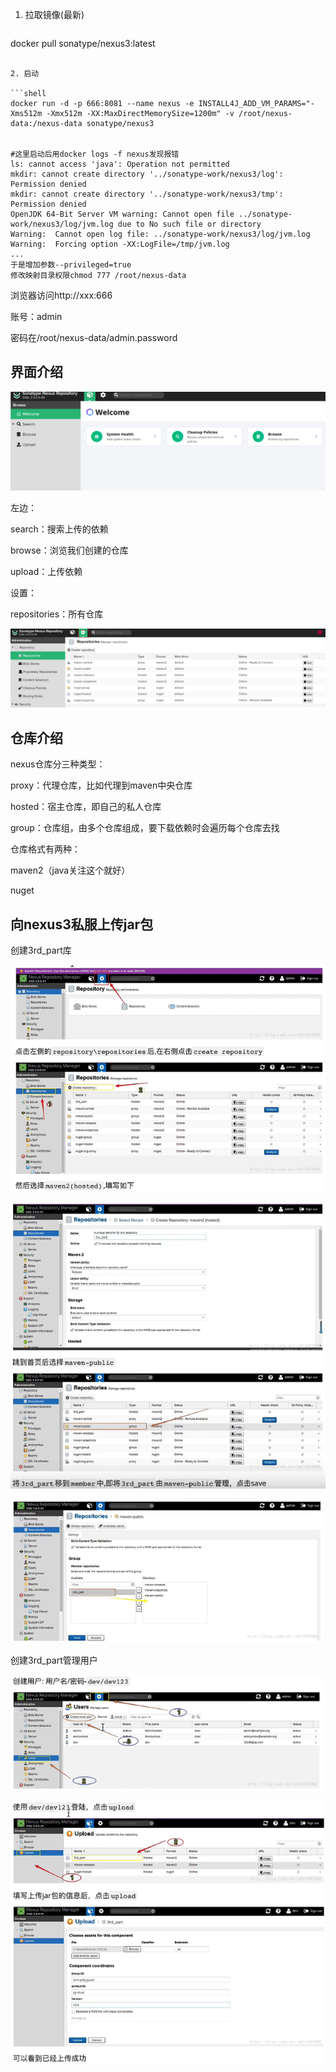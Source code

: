 1. 拉取镜像(最新)

   ```shell
docker pull sonatype/nexus3:latest
   ```

2. 启动

   ```shell
   docker run -d -p 666:8081 --name nexus -e INSTALL4J_ADD_VM_PARAMS="-Xms512m -Xmx512m -XX:MaxDirectMemorySize=1200m" -v /root/nexus-data:/nexus-data sonatype/nexus3
   
   
   #这里启动后用docker logs -f nexus发现报错
   ls: cannot access 'java': Operation not permitted
   mkdir: cannot create directory '../sonatype-work/nexus3/log': Permission denied
   mkdir: cannot create directory '../sonatype-work/nexus3/tmp': Permission denied
   OpenJDK 64-Bit Server VM warning: Cannot open file ../sonatype-work/nexus3/log/jvm.log due to No such file or directory
   Warning:  Cannot open log file: ../sonatype-work/nexus3/log/jvm.log
   Warning:  Forcing option -XX:LogFile=/tmp/jvm.log
   ...
   于是增加参数--privileged=true
   修改映射目录权限chmod 777 /root/nexus-data
   ```

   浏览器访问http://xxx:666

   账号：admin

   密码在/root/nexus-data/admin.password

## 界面介绍

![image-20230714150920602](assets/image-20230714150920602.png)

左边：

search：搜索上传的依赖

browse：浏览我们创建的仓库

upload：上传依赖



设置：

repositories：所有仓库

![image-20230714151054276](assets/image-20230714151054276.png)

## 仓库介绍

nexus仓库分三种类型：

proxy：代理仓库，比如代理到maven中央仓库

hosted：宿主仓库，即自己的私人仓库

group：仓库组，由多个仓库组成，要下载依赖时会遍历每个仓库去找



仓库格式有两种：

maven2（java关注这个就好）

nuget

## 向nexus3私服上传jar包

创建3rd_part库

![image-20230714094756207](assets/image-20230714094756207.png)

![image-20230714094816927](assets/image-20230714094816927.png)

![image-20230714094843265](assets/image-20230714094843265.png)

创建3rd_part管理用户

![image-20230714095938892](assets/image-20230714095938892.png)

![image-20230714100436665](assets/image-20230714100436665.png)